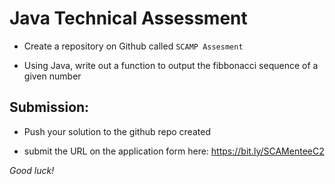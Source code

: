 # Java Technical Assessment  

- Create a repository on Github called ``SCAMP Assesment``

- Using Java, write out a function to output the fibbonacci sequence of a given number

## Submission:

- Push your solution to the github repo created 

- submit the URL on the application form here: https://bit.ly/SCAMenteeC2

*Good luck!*
